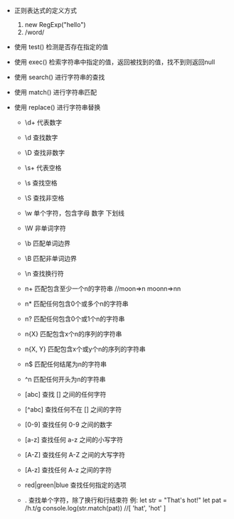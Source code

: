 - 正则表达式的定义方式
    1. new RegExp("hello")
    2. /word/

- 使用 test() 检测是否存在指定的值
- 使用 exec() 检索字符串中指定的值，返回被找到的值，找不到则返回null
- 使用 search() 进行字符串的查找
- 使用 match() 进行字符串匹配
- 使用 replace() 进行字符串替换

    - \d+ 代表数字
    - \d  查找数字
    - \D  查找非数字
    - \s+ 代表空格
    - \s  查找空格
    - \S  查找非空格
    - \w  单个字符，包含字母 数字 下划线
    - \W  非单词字符
    - \b  匹配单词边界
    - \B  匹配非单词边界
    - \n  查找换行符
    - n+  匹配包含至少一个n的字符串 //moon=>n moonn=>nn
    - n*  匹配任何包含0个或多个n的字符串
    - n?  匹配任何包含0个或1个n的字符串
    - n{X}  匹配包含x个n的序列的字符串
    - n{X, Y}  匹配包含x个或y个n的序列的字符串
    - n$  匹配任何结尾为n的字符串
    - ^n  匹配任何开头为n的字符串

    - [abc] 查找 [] 之间的任何字符
    - [^abc] 查找任何不在 [] 之间的字符
    - [0-9] 查找任何 0-9 之间的数字
    - [a-z] 查找任何 a-z 之间的小写字符
    - [A-Z] 查找任何 A-Z 之间的大写字符
    - [A-z] 查找任何 A-z 之间的字符
    - red|green|blue 查找任何指定的选项
    -  . 查找单个字符，除了换行和行结束符
        例: let str = "That's hot!"
            let pat = /h.t/g
            console.log(str.match(pat))     //[ 'hat', 'hot' ]



